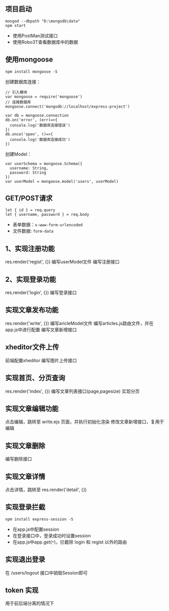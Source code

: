 ## 项目启动

```
mongod --dbpath "D:\mongodb\data"
npm start
```
* 使用PostMan测试接口
* 使用Robo3T查看数据库中的数据

## 使用mongoose

```
npm install mongoose -S
```
创建数据库连接：
```
// 引入模块
var mongoose = require('mongoose')
// 连接数据库
mongoose.connect('mongodb://localhost/express-project')

var db = mongoose.connection
db.on('error', (err)=>{
  console.log('数据库连接错误')
})
db.once('open', ()=>{
  console.log('数据库连接成功')
})
```
创建Model：
```
var userSchema = mongoose.Schema({
  username: String,
  password: String
})
var userModel = mongoose.model('users', userModel)
```

## GET/POST请求

```
let { id } = req.query
let { username, password } = req.body
```
* 表单数据：`x-www-form-urlencoded`
* 文件数据: `form-data`



## 1、实现注册功能

res.render('regist', {})
编写userModel文件
编写注册接口

## 2、实现登录功能

res.render('login', {})
编写登录接口

## 实现文章发布功能

res.render('write', {})
编写aricleModel文件
编写articles.js路由文件，并在app.js中进行配置
编写文章新增接口

## xheditor文件上传

前端配置xheditor
编写图片上传接口

## 实现首页、分页查询

res.render('index', {})
编写文章列表接口(page,pagesize)
实现分页

## 实现文章编辑功能

点击编辑，跳转至 write.ejs 页面，并执行初始化渲染
修改文章新增接口，复用于编辑

## 实现文章删除

编写删除接口

## 实现文章详情

点击详情，跳转至 res.render('detail', {})

## 实现登录拦截

```
npm install express-session -S
```
* 在app.js中配置session
* 在登录接口中，登录成功时设置session
* 在app.js中app.get(`*`)，拦截除 login 和 regist 以外的路由

## 实现退出登录

在 /users/logout 接口中销毁Session即可

## token 实现

用于前后端分离的情况下